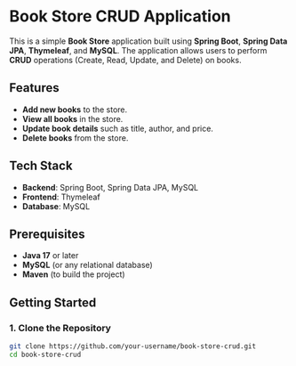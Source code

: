 # Book Store CRUD Application

This is a simple **Book Store** application built using **Spring Boot**, **Spring Data JPA**, **Thymeleaf**, and **MySQL**. The application allows users to perform **CRUD** operations (Create, Read, Update, and Delete) on books.

## Features

- **Add new books** to the store.
- **View all books** in the store.
- **Update book details** such as title, author, and price.
- **Delete books** from the store.

## Tech Stack

- **Backend**: Spring Boot, Spring Data JPA, MySQL
- **Frontend**: Thymeleaf
- **Database**: MySQL

## Prerequisites

- **Java 17** or later
- **MySQL** (or any relational database)
- **Maven** (to build the project)

## Getting Started

### 1. Clone the Repository

```bash
git clone https://github.com/your-username/book-store-crud.git
cd book-store-crud
